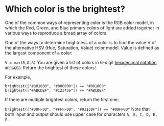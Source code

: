 # Which color is the brightest?

One of the common ways of representing color is the RGB color model, in which the Red, Green, and Blue primary colors of light are added together in various ways to reproduce a broad array of colors.

One of the ways to determine brightness of a color is to find the value V of the alternative HSV (Hue, Saturation, Value) color model. Value is defined as the largest component of a color:

`V = max(R,G,B)`
You are given a list of colors in 6-digit [hexidecimal notation](https://en.wikipedia.org/wiki/Web_colors) `#RRGGBB`. Return the brightest of these colors!

For example,

```
brightest(["#001000", "#000000"]) == "#001000"
brightest(["#ABCDEF", "#123456"]) == "#ABCDEF"
```
If there are multiple brightest colors, return the first one:

`brightest(["#00FF00", "#FFFF00", "#01130F"]) == "#00FF00"`
Note that both input and output should use upper case for characters `A, B, C, D, E, F`.
